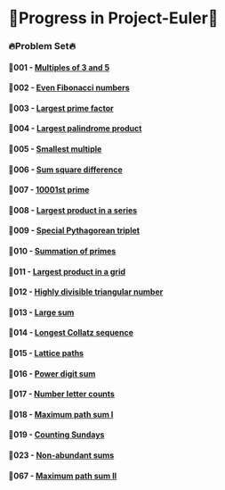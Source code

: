 # :rocket:Progress in Project-Euler:rocket:
### :fire:Problem Set:fire:
#### :pushpin:**001** - [Multiples of 3 and 5](https://projecteuler.net/problem=1)
#### :pushpin:**002** - [Even Fibonacci numbers](https://projecteuler.net/problem=2)
#### :pushpin:**003** - [Largest prime factor](https://projecteuler.net/problem=3)
#### :pushpin:**004** - [Largest palindrome product](https://projecteuler.net/problem=4)
#### :pushpin:**005** - [Smallest multiple](https://projecteuler.net/problem=5)
#### :pushpin:**006** - [Sum square difference](https://projecteuler.net/problem=6)
#### :pushpin:**007** - [10001st prime](https://projecteuler.net/problem=7)
#### :pushpin:**008** - [Largest product in a series](https://projecteuler.net/problem=8)
#### :pushpin:**009** - [Special Pythagorean triplet](https://projecteuler.net/problem=9)
#### :pushpin:**010** - [Summation of primes](https://projecteuler.net/problem=10)
#### :pushpin:**011** - [Largest product in a grid](https://projecteuler.net/problem=11)
#### :pushpin:**012** - [Highly divisible triangular number](https://projecteuler.net/problem=12)
#### :pushpin:**013** - [	Large sum](https://projecteuler.net/problem=13)
#### :pushpin:**014** - [Longest Collatz sequence](https://projecteuler.net/problem=14)
#### :pushpin:**015** - [Lattice paths](https://projecteuler.net/problem=15)
#### :pushpin:**016** - [Power digit sum](https://projecteuler.net/problem=16)
#### :pushpin:**017** - [Number letter counts](https://projecteuler.net/problem=17)
#### :pushpin:**018** - [Maximum path sum I](https://projecteuler.net/problem=18)
#### :pushpin:**019** - [Counting Sundays](https://projecteuler.net/problem=19)
#### :pushpin:**023** - [Non-abundant sums](https://projecteuler.net/problem=23)
#### :pushpin:**067** - [Maximum path sum II](https://projecteuler.net/problem=67)